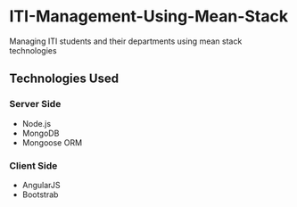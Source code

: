 # ITI-Management-Using-Mean-Stack
Managing ITI students and their departments using mean stack technologies
## Technologies Used
### Server Side
- Node.js
- MongoDB
- Mongoose ORM
### Client Side
- AngularJS
- Bootstrab
